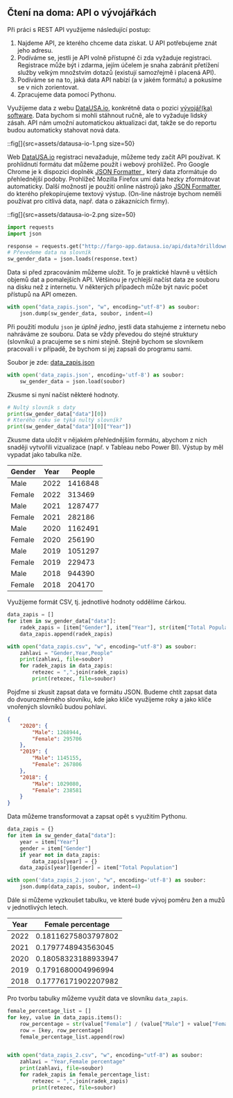 ## Čtení na doma: API o vývojářkách

Při práci s REST API využijeme následující postup:

1. Najdeme API, ze kterého chceme data získat. U API potřebujeme znát jeho adresu.
2. Podíváme se, jestli je API volně přístupné či zda vyžaduje registraci. Registrace může být i zdarma, jejím účelem je snaha zabránit přetížení služby velkým množstvím dotazů (existují samozřejmě i placená API).
3. Podíváme se na to, jaká data API nabízí (a v jakém formátu) a pokusíme se v nich zorientovat.
4. Zpracujeme data pomocí Pythonu.

Využijeme data z webu [DataUSA.io](https://datausa.io/), konkrétně data o pozici [vývojář(ka) software](https://datausa.io/profile/soc/software-developers). Data bychom si mohli stáhnout ručně, ale to vyžaduje lidský zásah. API nám umožní automatickou aktualizaci dat, takže se do reportu budou automaticky stahovat nová data.

::fig[]{src=assets/datausa-io-1.png size=50}

Web [DataUSA.io](https://datausa.io/) registraci nevažaduje, můžeme tedy začít API používat. K prohlídnutí formátu dat můžeme použít i webový prohlížeč. Pro Google Chrome je k dispozici doplněk [JSON Formatter
](https://chrome.google.com/webstore/detail/json-formatter/bcjindcccaagfpapjjmafapmmgkkhgoa?hl=en), který data zformátuje do přehlednější podoby. Prohlížeč Mozilla Firefox umí data hezky zformátovat automaticky. Další možností je použití online nástrojů jako [JSON Formatter](https://jsonformatter.curiousconcept.com/), do kterého překopírujeme textový výstup. (On-line nástroje bychom neměli používat pro citlivá data, např. data o zákaznících firmy).

::fig[]{src=assets/datausa-io-2.png size=50}

```python
import requests
import json

response = requests.get("http://fargo-app.datausa.io/api/data?drilldowns=Year,Gender&measures=Total Population,Total Population MOE Appx&Workforce Status=true&Nation=01000US&Detailed Occupation=151252&Record Count>=5")
# Převedeme data na slovník
sw_gender_data = json.loads(response.text)
```

Data si před zpracováním můžeme uložit. To je praktické hlavně u větších objemů dat a pomalejších API. Většinou je rychlejší načíst data ze souboru na disku než z internetu. V některých případech může být navíc počet přístupů na API omezen.


```python
with open("data_zapis.json", "w", encoding="utf-8") as soubor:
    json.dump(sw_gender_data, soubor, indent=4)
```

Při použití modulu `json` je *úplně jedno*, jestli data stahujeme z internetu nebo nahráváme ze souboru. Data se vždy převedou do stejné struktury (slovníku) a pracujeme se s nimi stejně. Stejně bychom se slovníkem pracovali i v případě, že bychom si jej zapsali do programu sami.

Soubor je zde: [data_zapis.json](assets/data_zapis.json)


```python
with open('data_zapis.json', encoding='utf-8') as soubor:
    sw_gender_data = json.load(soubor)
```

Zkusme si nyní načíst některé hodnoty.

```python
# Nultý slovník s daty
print(sw_gender_data["data"][0])
# Kterého roku se týká nultý slovník?
print(sw_gender_data["data"][0]["Year"])
```

Zkusme data uložit v nějakém přehlednějším formátu, abychom z nich snaději vytvořili vizualizace (např. v Tableau nebo Power BI). Výstup by měl vypadat jako tabulka níže.

| Gender | Year | People   |
|--------|------|----------|
| Male   | 2022 | 1416848  |
| Female | 2022 | 313469   |
| Male   | 2021 | 1287477  |
| Female | 2021 | 282186   |
| Male   | 2020 | 1162491  |
| Female | 2020 | 256190   |
| Male   | 2019 | 1051297  |
| Female | 2019 | 229473   |
| Male   | 2018 | 944390   |
| Female | 2018 | 204170   |

Využijeme formát CSV, tj. jednotlivé hodnoty oddělíme čárkou.

```python
data_zapis = []
for item in sw_gender_data["data"]:
    radek_zapis = [item["Gender"], item["Year"], str(item["Total Population"])]
    data_zapis.append(radek_zapis)

with open("data_zapis.csv", "w", encoding="utf-8") as soubor:
    zahlavi = "Gender,Year,People"
    print(zahlavi, file=soubor)
    for radek_zapis in data_zapis:
        retezec = ",".join(radek_zapis)
        print(retezec, file=soubor)
```

Pojďme si zkusit zapsat data ve formátu JSON. Budeme chtít zapsat data do dvourozměrného slovníku, kde jako klíče využijeme roky a jako klíče vnořených slovníků budou pohlaví.

```json
{
    "2020": {
        "Male": 1268944,
        "Female": 295706
    },
    "2019": {
        "Male": 1145155,
        "Female": 267806
    },
    "2018": {
        "Male": 1029080,
        "Female": 238581
    }
}
```

Data můžeme transformovat a zapsat opět s využitím Pythonu.

```python
data_zapis = {}
for item in sw_gender_data["data"]:
    year = item["Year"]
    gender = item["Gender"]
    if year not in data_zapis:
        data_zapis[year] = {}
    data_zapis[year][gender] = item["Total Population"]

with open('data_zapis_2.json', "w", encoding='utf-8') as soubor:
    json.dump(data_zapis, soubor, indent=4)
```

Dále si můžeme vyzkoušet tabulku, ve které bude vývoj poměru žen a mužů v jednotlivých letech. 

| Year | Female percentage |
|------|-------------------|
| 2022 | 0.18116275803797802 |
| 2021 | 0.1797748943563045  |
| 2020 | 0.18058323188933947 |
| 2019 | 0.1791680004996994  |
| 2018 | 0.17776171902207982 |

Pro tvorbu tabulky můžeme využít data ve slovníku `data_zapis`.

```python
female_percentage_list = []
for key, value in data_zapis.items():
    row_percentage = str(value["Female"] / (value["Male"] + value["Female"]))
    row = [key, row_percentage]
    female_percentage_list.append(row)


with open("data_zapis_2.csv", "w", encoding="utf-8") as soubor:
    zahlavi = "Year,Female percentage"
    print(zahlavi, file=soubor)
    for radek_zapis in female_percentage_list:
        retezec = ",".join(radek_zapis)
        print(retezec, file=soubor)

```
